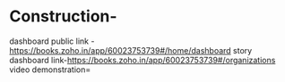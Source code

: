 # Construction-


dashboard public link -https://books.zoho.in/app/60023753739#/home/dashboard
story dashboard link-https://books.zoho.in/app/60023753739#/organizations
video demonstration=
